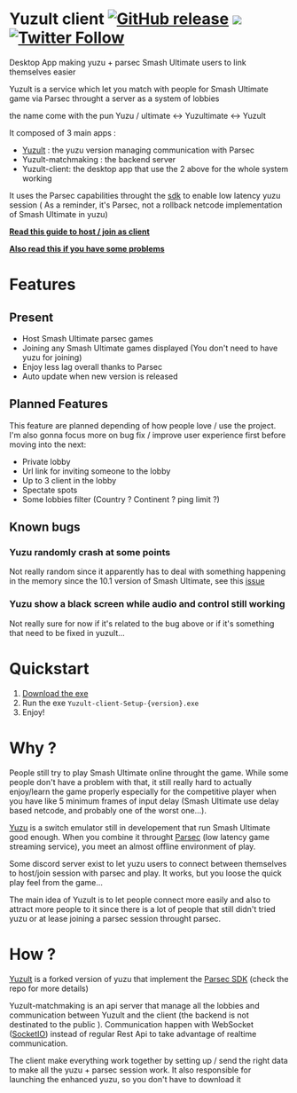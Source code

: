 # Yuzult client <a href="https://github.com/Fcornaire/yuzult-client/releases/latest"><img alt="GitHub release" src="https://img.shields.io/github/v/release/Fcornaire/yuzult-client"></a> <a href="https://github.com/Fcornaire/yuzult-client/releases"><img src="https://img.shields.io/github/downloads/Fcornaire/yuzult-client/total"></a> <a href="https://twitter.com/DShad66"><img alt="Twitter Follow" src="https://img.shields.io/twitter/follow/DShad66?style=social"></a>

Desktop App making yuzu + parsec Smash Ultimate users to link themselves easier

Yuzult is a service which let you match with people for Smash Ultimate game via Parsec throught a server as a system of lobbies

the name come with the pun Yuzu / ultimate <-> Yuzultimate <-> Yuzult

It composed of 3 main apps :

- [Yuzult](https://github.com/Fcornaire/yuzu) : the yuzu version managing communication with Parsec
- Yuzult-matchmaking : the backend server
- Yuzult-client: the desktop app that use the 2 above for the whole system working

It uses the Parsec capabilities throught the [sdk](https://github.com/parsec-cloud/parsec-sdk) to enable low latency yuzu session ( As a reminder, it's Parsec, not a rollback netcode implementation of Smash Ultimate in yuzu)

[**Read this guide to host / join as client**](./GUIDE.md)

[**Also read this if you have some problems**](./TROUBLESHOOT.md)

# Features
## Present
- Host Smash Ultimate parsec games
- Joining any Smash Ultimate games displayed (You don't need to have yuzu for joining)
- Enjoy less lag overall thanks to Parsec
- Auto update when new version is released

## Planned Features
This feature are planned depending of how people love / use the project. I'm also gonna focus more on bug fix / improve user experience first before moving into the next:
- Private lobby
- Url link for inviting someone to the lobby
- Up to 3 client in the lobby
- Spectate spots
- Some lobbies filter (Country ? Continent ? ping limit ?)
## Known bugs

### Yuzu randomly crash at some points

Not really random since it apparently has to deal with something happening in the memory since the 10.1 version of Smash Ultimate, see this [issue](https://github.com/yuzu-emu/yuzu/issues/5822)

### Yuzu show a black screen while audio and control still working

Not really sure for now if it's related to the bug above or if it's something that need to be fixed in yuzult...

# Quickstart

1. [Download the exe](https://github.com/Fcornaire/yuzult-client/releases/latest)
2. Run the exe `Yuzult-client-Setup-{version}.exe`
3. Enjoy!

# Why ?

People still try to play Smash Ultimate online throught the game. While some people don't have a problem with that, it still really hard to actually enjoy/learn the game properly especially for the competitive player when you have like 5 minimum frames of input delay (Smash Ultimate use delay based netcode, and probably one of the worst one...).

[Yuzu](https://github.com/yuzu-emu/yuzu) is a switch emulator still in developement that run Smash Ultimate good enough. When you combine it throught [Parsec](https://parsec.app/features) (low latency game streaming service), you meet an almost offline environment of play.

Some discord server exist to let yuzu users to connect between themselves to host/join session with parsec and play. It works, but you loose the quick play feel from the game...

The main idea of Yuzult is to let people connect more easily and also to attract more people to it since there is a lot of people that still didn't tried yuzu or at lease joining a parsec session throught parsec.

# How ?

[Yuzult](https://github.com/Fcornaire/yuzu) is a forked version of yuzu that implement the [Parsec SDK](https://github.com/parsec-cloud/parsec-sdk) (check the repo for more details)

Yuzult-matchmaking is an api server that manage all the lobbies and communication between Yuzult and the client (the backend is not destinated to the public ). Communication happen with WebSocket ([SocketIO](https://github.com/socketio/socket.io)) instead of regular Rest Api to take advantage of realtime communication.

The client make everything work together by setting up / send the right data to make all the yuzu + parsec session work. It also responsible for launching the enhanced yuzu, so you don't have to download it
